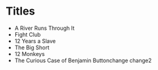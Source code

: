 # Titles

* A River Runs Through It
* Fight Club
* 12 Years a Slave
* The Big Short
* 12 Monkeys
* The Curious Case of Benjamin Buttonchange
change2
